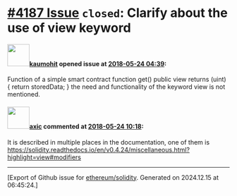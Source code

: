 # [\#4187 Issue](https://github.com/ethereum/solidity/issues/4187) `closed`: Clarify about the use of view keyword

#### <img src="https://avatars.githubusercontent.com/u/22665177?v=4" width="50">[kaumohit](https://github.com/kaumohit) opened issue at [2018-05-24 04:39](https://github.com/ethereum/solidity/issues/4187):

Function of a simple smart contract
function get() public view returns (uint) {
        return storedData;
    }
the need and functionality of the keyword view is not mentioned. 

#### <img src="https://avatars.githubusercontent.com/u/20340?v=4" width="50">[axic](https://github.com/axic) commented at [2018-05-24 10:18](https://github.com/ethereum/solidity/issues/4187#issuecomment-391663988):

It is described in multiple places in the documentation, one of them is https://solidity.readthedocs.io/en/v0.4.24/miscellaneous.html?highlight=view#modifiers


-------------------------------------------------------------------------------



[Export of Github issue for [ethereum/solidity](https://github.com/ethereum/solidity). Generated on 2024.12.15 at 06:45:24.]
